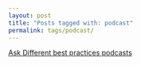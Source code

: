 ```yaml
---
layout: post
title: "Posts tagged with: podcast"
permalink: tags/podcast/
---
```

[Ask Different best practices podcasts](/2012/01/ask-different-best-practices-podcasts)
